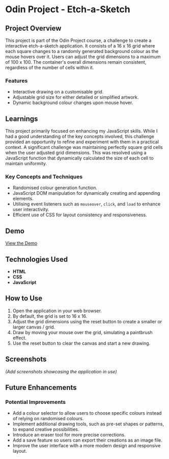 # Odin Project - Etch-a-Sketch

## Project Overview

This project is part of the Odin Project course, a challenge to create a interactive etch-a-sketch application. It consists of a 16 x 16 grid where each square changes to a randomly generated background colour as the mouse hovers over it. Users can adjust the grid dimensions to a maximum of 100 x 100. The container's overall dimensions remain consistent, regardless of the number of cells within it.

### Features
* Interactive drawing on a customisable grid.
* Adjustable grid size for either detailed or simplified artwork.
* Dynamic background colour changes upon mouse hover.

## Learnings

This project primarily focused on enhancing my JavaScript skills. While I had a good understanding of the key concepts involved, this challenge provided an opportunity to refine and experiment with them in a practical context. A significant challenge was maintaining perfectly square grid cells when the user adjusted grid dimensions. This was resolved using a JavaScript function that dynamically calculated the size of each cell to maintain uniformity.

### Key Concepts and Techniques
* Randomised colour generation function.
* JavaScript DOM manipulation for dynamically creating and appending elements.
* Utilising event listeners such as `mouseover`, `click`, and `load` to enhance user interactivity.
* Efficient use of CSS for layout consistency and responsiveness.

## Demo

[View the Demo](#)

## Technologies Used

* **HTML**
* **CSS**
* **JavaScript**

## How to Use

1. Open the application in your web browser.
2. By default, the grid is set to 16 x 16.
3. Adjust the grid dimensions using the reset button to create a smaller or larger canvas / grid.
4. Draw by moving your mouse over the grid, simulating a paintbrush effect.
5. Use the reset button to clear the canvas and start a new drawing.

## Screenshots

_(Add screenshots showcasing the application in use)_

## Future Enhancements

### Potential Improvements
* Add a colour selector to allow users to choose specific colours instead of relying on randomised colours.
* Implement additional drawing tools, such as pre-set shapes or patterns, to expand creative possibilities.
* Introduce an eraser tool for more precise corrections.
* Add a save feature so users can export their creations as an image file.
* Improve the user interface with a more modern design and responsive layout.